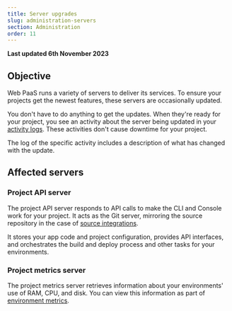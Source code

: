```yaml
---
title: Server upgrades
slug: administration-servers
section: Administration
order: 11
---
```


**Last updated 6th November 2023**



## Objective  

Web PaaS runs a variety of servers to deliver its services.
To ensure your projects get the newest features, these servers are occasionally updated.

You don't have to do anything to get the updates.
When they're ready for your project, you see an activity about the server being updated in your [activity logs](../increase-observability/logs/access-logs.md#activity-logs).
These activities don't cause downtime for your project.

The log of the specific activity includes a description of what has changed with the update.

## Affected servers

### Project API server

The project API server responds to API calls to make the CLI and Console work for your project.
It acts as the Git server, mirroring the source repository in the case of [source integrations](../integrations/source/_index.md).

It stores your app code and project configuration, provides API interfaces,
and orchestrates the build and deploy process and other tasks for your environments.

### Project metrics server

The project metrics server retrieves information about your environments' use of RAM, CPU, and disk.
You can view this information as part of [environment metrics](../increase-observability/metrics/_index.md).
